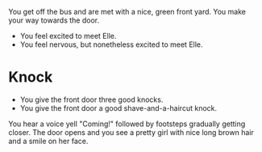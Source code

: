 You get off the bus and are met with a nice, green front yard. You make your way towards the door.
- You feel excited to meet Elle.
- You feel nervous, but nonetheless excited to meet Elle.

# Knock
- You give the front door three good knocks.
- You give the front door a good shave-and-a-haircut knock.

You hear a voice yell "Coming!" followed by footsteps gradually getting closer. The door opens and you see a pretty girl with nice long brown hair and a smile on her face.
